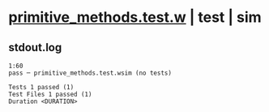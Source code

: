 # [primitive_methods.test.w](../../../../../examples/tests/valid/primitive_methods.test.w) | test | sim

## stdout.log
```log
1:60
pass ─ primitive_methods.test.wsim (no tests)
 
Tests 1 passed (1)
Test Files 1 passed (1)
Duration <DURATION>
```

